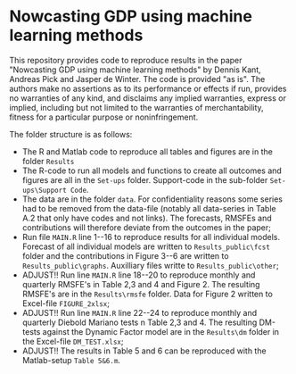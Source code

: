 # Nowcasting GDP using machine learning methods

This repository provides code to reproduce results in the paper "Nowcasting GDP using machine learning methods" by Dennis Kant, Andreas Pick and Jasper de Winter. The code is provided "as is". The authors make no assertions as to its performance or effects if run, provides no warranties of any kind, and disclaims any implied warranties, express or implied, including but not limited to the warranties of merchantability, fitness for a particular purpose or noninfringement.

The folder structure is as follows:

* The R and Matlab code to reproduce all tables and figures are in the folder `Results` 
* The R-code to run all models and functions to create all outcomes and figures are all in the `Set-ups` folder. Support-code in the sub-folder `Set-ups\Support Code`. 
* The data are in the folder `data`. For confidentiality reasons some series had to be removed from the data-file (notably all data-series in Table A.2 that only have codes and not links). The forecasts, RMSFEs and contributions will therefore deviate from the outcomes in the paper;
* Run file `MAIN.R` line 1--16 to reproduce results for all individual models. Forecast of all individual models are written to `Results_public\fcst` folder and the contributions in Figure 3--6 are written to `Results_public\graphs`. Auxilliary files writte to `Results_public\other`;
* ADJUST!! Run line `MAIN.R` line 18--20 to reproduce monthly and quarterly RMSFE's in Table 2,3 and 4 and Figure 2. The resulting RMSFE's are in the `Results\rmsfe` folder. Data for Figure 2 written to Excel-file `FIGURE_2xlsx`;
* ADJUST!! Run line `MAIN.R` line 22--24 to reproduce monthly and quarterly Diebold Mariano tests n Table 2,3 and 4. The resulting DM-tests against the Dynamic Factor model are in the `Results\dm` folder in the Excel-file `DM_TEST.xlsx`;
* ADJUST!! The results in Table 5 and 6 can be reproduced with the Matlab-setup `Table 5&6.m`.
